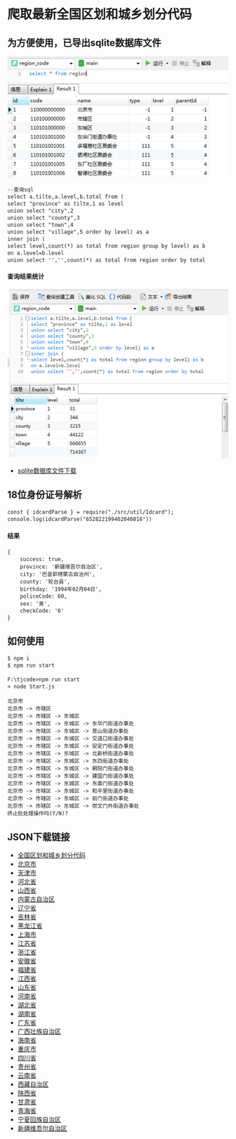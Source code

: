 # 爬取最新全国区划和城乡划分代码

## 为方便使用，已导出sqlite数据库文件

![Alt text](./db2.jpg)

```
--查询sql
select a.tilte,a.level,b.total from (
select "province" as tilte,1 as level 
union select "city",2 
union select "county",3 
union select "town",4 
union select "village",5 order by level) as a
inner join (
select level,count(*) as total from region group by level) as b 
on a.level=b.level
union select '','',count(*) as total from region order by total

```
#### 查询结果统计

![Alt text](./db1.jpg)

- [sqlite数据库文件下载](https://github.com/godghdai/region_code/blob/master/store/database/region_code.zip)


## 18位身份证号解析
```
const { idcardParse } = require("./src/util/Idcard");
console.log(idcardParse("652822199402046016"))
```

#### 结果
```
{
    success: true,
    province: '新疆维吾尔自治区',
    city: '巴音郭楞蒙古自治州',
    county: '轮台县',
    birthday: '1994年02月04日',
    policeCode: 60,
    sex: '男',
    checkCode: '6'
}
```


## 如何使用

```
$ npm i
$ npm run start

F:\tjcode>npm run start
> node Start.js

北京市
北京市 -> 市辖区
北京市 -> 市辖区 -> 东城区
北京市 -> 市辖区 -> 东城区 -> 东华门街道办事处
北京市 -> 市辖区 -> 东城区 -> 景山街道办事处
北京市 -> 市辖区 -> 东城区 -> 交道口街道办事处
北京市 -> 市辖区 -> 东城区 -> 安定门街道办事处
北京市 -> 市辖区 -> 东城区 -> 北新桥街道办事处
北京市 -> 市辖区 -> 东城区 -> 东四街道办事处
北京市 -> 市辖区 -> 东城区 -> 朝阳门街道办事处
北京市 -> 市辖区 -> 东城区 -> 建国门街道办事处
北京市 -> 市辖区 -> 东城区 -> 东直门街道办事处
北京市 -> 市辖区 -> 东城区 -> 和平里街道办事处
北京市 -> 市辖区 -> 东城区 -> 前门街道办事处
北京市 -> 市辖区 -> 东城区 -> 崇文门外街道办事处
终止批处理操作吗(Y/N)?

```


## JSON下载链接
- [全国区划和城乡划分代码](https://github.com/godghdai/region_code/blob/master/data/%E8%A1%8C%E6%94%BF%E5%8C%BA%E5%88%92%E4%BB%A3%E7%A0%81.zip)
- [北京市](https://github.com/godghdai/region_code/blob/master/data/%E5%8C%97%E4%BA%AC%E5%B8%82.zip)
- [天津市](https://github.com/godghdai/region_code/blob/master/data/%E5%A4%A9%E6%B4%A5%E5%B8%82.zip)
- [河北省](https://github.com/godghdai/region_code/blob/master/data/%E6%B2%B3%E5%8C%97%E7%9C%81.zip)
- [山西省](https://github.com/godghdai/region_code/blob/master/data/%E5%B1%B1%E8%A5%BF%E7%9C%81.zip)
- [内蒙古自治区](https://github.com/godghdai/region_code/blob/master/data/%E5%86%85%E8%92%99%E5%8F%A4%E8%87%AA%E6%B2%BB%E5%8C%BA.zip)
- [辽宁省](https://github.com/godghdai/region_code/blob/master/data/%E8%BE%BD%E5%AE%81%E7%9C%81.zip)
- [吉林省](https://github.com/godghdai/region_code/blob/master/data/%E5%90%89%E6%9E%97%E7%9C%81.zip)
- [黑龙江省](https://github.com/godghdai/region_code/blob/master/data/%E9%BB%91%E9%BE%99%E6%B1%9F%E7%9C%81.zip)
- [上海市](https://github.com/godghdai/region_code/blob/master/data/%E4%B8%8A%E6%B5%B7%E5%B8%82.zip)
- [江苏省](https://github.com/godghdai/region_code/blob/master/data/%E6%B1%9F%E8%8B%8F%E7%9C%81.zip)
- [浙江省](https://github.com/godghdai/region_code/blob/master/data/%E6%B5%99%E6%B1%9F%E7%9C%81.zip)
- [安徽省](https://github.com/godghdai/region_code/blob/master/data/%E5%AE%89%E5%BE%BD%E7%9C%81.zip)
- [福建省](https://github.com/godghdai/region_code/blob/master/data/%E7%A6%8F%E5%BB%BA%E7%9C%81.zip)
- [江西省](https://github.com/godghdai/region_code/blob/master/data/%E6%B1%9F%E8%A5%BF%E7%9C%81.zip)
- [山东省](https://github.com/godghdai/region_code/blob/master/data/%E5%B1%B1%E4%B8%9C%E7%9C%81.zip)
- [河南省](https://github.com/godghdai/region_code/blob/master/data/%E6%B2%B3%E5%8D%97%E7%9C%81.zip)
- [湖北省](https://github.com/godghdai/region_code/blob/master/data/%E6%B9%96%E5%8C%97%E7%9C%81.zip)
- [湖南省](https://github.com/godghdai/region_code/blob/master/data/%E6%B9%96%E5%8D%97%E7%9C%81.zip)
- [广东省](https://github.com/godghdai/region_code/blob/master/data/%E5%B9%BF%E4%B8%9C%E7%9C%81.zip)
- [广西壮族自治区](https://github.com/godghdai/region_code/blob/master/data/%E5%B9%BF%E8%A5%BF%E5%A3%AE%E6%97%8F%E8%87%AA%E6%B2%BB%E5%8C%BA.zip)
- [海南省](https://github.com/godghdai/region_code/blob/master/data/%E6%B5%B7%E5%8D%97%E7%9C%81.zip)
- [重庆市](https://github.com/godghdai/region_code/blob/master/data/%E9%87%8D%E5%BA%86%E5%B8%82.zip)
- [四川省](https://github.com/godghdai/region_code/blob/master/data/%E5%9B%9B%E5%B7%9D%E7%9C%81.zip)
- [贵州省](https://github.com/godghdai/region_code/blob/master/data/%E8%B4%B5%E5%B7%9E%E7%9C%81.zip)
- [云南省](https://github.com/godghdai/region_code/blob/master/data/%E4%BA%91%E5%8D%97%E7%9C%81.zip)
- [西藏自治区](https://github.com/godghdai/region_code/blob/master/data/%E8%A5%BF%E8%97%8F%E8%87%AA%E6%B2%BB%E5%8C%BA.zip)
- [陕西省](https://github.com/godghdai/region_code/blob/master/data/%E9%99%95%E8%A5%BF%E7%9C%81.zip)
- [甘肃省](https://github.com/godghdai/region_code/blob/master/data/%E7%94%98%E8%82%83%E7%9C%81.zip)
- [青海省](https://github.com/godghdai/region_code/blob/master/data/%E9%9D%92%E6%B5%B7%E7%9C%81.zip)
- [宁夏回族自治区](https://github.com/godghdai/region_code/blob/master/data/%E5%AE%81%E5%A4%8F%E5%9B%9E%E6%97%8F%E8%87%AA%E6%B2%BB%E5%8C%BA.zip)
- [新疆维吾尔自治区](https://github.com/godghdai/region_code/blob/master/data/%E6%96%B0%E7%96%86%E7%BB%B4%E5%90%BE%E5%B0%94%E8%87%AA%E6%B2%BB%E5%8C%BA.zip)
